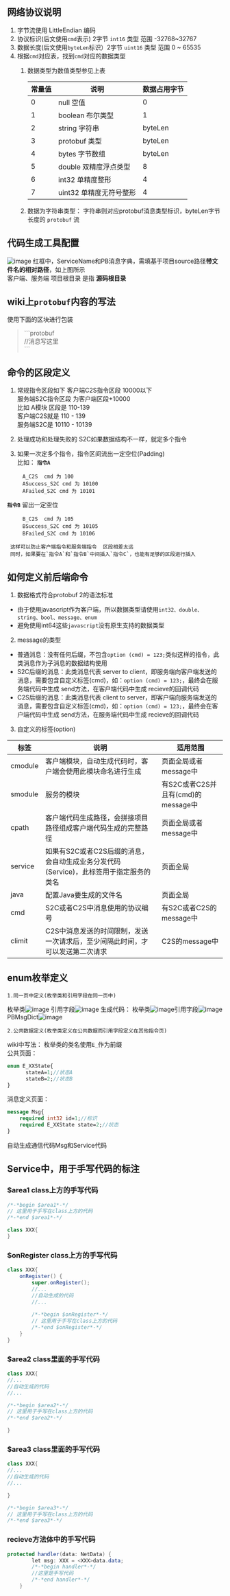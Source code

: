 ## 网络协议说明
1. 字节流使用 LittleEndian 编码
2. 协议标识(后文使用`cmd`表示) 2字节 `int16` 类型 范围 -32768~32767
3. 数据长度(后文使用`byteLen`标识）2字节 `uint16` 类型 范围 0 ~ 65535
4. 根据`cmd`对应表，找到`cmd`对应的数据类型  
    1. 数据类型为数值类型参见上表
        
         常量值 | 说明 | 数据占用字节 |
         --- | --- | --- |
         0 | null 空值 | 0 |
         1 | boolean 布尔类型 | 1 |
         2 | string 字符串 | byteLen |
         3 | protobuf 类型 | byteLen |
         4 | bytes 字节数组 | byteLen |
         5 | double 双精度浮点类型 | 8 |
         6 | int32 单精度整形 | 4 |
         7 | uint32 单精度无符号整形 | 4 | 

    2. 数据为字符串类型：
        字符串则对应protobuf消息类型标识，byteLen字节长度的 `protobuf` 流


## 代码生成工具配置
![image](http://192.168.0.205:1234/hqgH5/wiki/uploads/d8c66045d214e4c71d4c1da16a524d72/image.png)
红框中，ServiceName和PB消息字典，需填基于项目source路径**带文件名的相对路径**，如上图所示  
客户端、服务端 项目根目录 是指 **源码根目录**

## wiki上`protobuf`内容的写法
使用下面的区块进行包装
>\`\`\`protobuf  
>//消息写这里  
>\`\`\`

## 命令的区段定义
1. 常规指令区段如下
客户端C2S指令区段  10000以下  
服务端S2C指令区段  为客户端区段+10000  
比如 A模块   区段是  110-139  
客户端C2S就是  110 - 139  
服务端S2C是   10110 - 10139  

2. 处理成功和处理失败的 S2C如果数据结构不一样，就定多个指令

3. 如果一次定多个指令，指令区间流出一定空位(Padding)  
比如：  **`指令A`**
```
     A_C2S  cmd 为 100  
     ASuccess_S2C cmd 为 10100  
     AFailed_S2C cmd 为 10101  
```
**`指令B`**  留出一定空位
```
     B_C2S  cmd 为 105  
     BSuccess_S2C cmd 为 10105  
     BFailed_S2C cmd 为 10106  
```
     这样可以防止客户端指令和服务端指令  区段相差太远  
     同时，如果要在`指令A`和`指令B`中间插入`指令C`，也能有足够的区段进行插入

     
## 如何定义前后端命令
1.  数据格式符合protobuf 2的语法标准
  * 由于使用javascript作为客户端，所以数据类型请使用`int32、double、string、bool、message、enum`
  * 避免使用int64这些`javascript`没有原生支持的数据类型
2. message的类型
  * 普通消息：没有任何后缀，不包含`option (cmd) = 123;`类似这样的指令，此类消息作为子消息的数据结构使用
  * S2C后缀的消息：此类消息代表 server to client，即服务端向客户端发送的消息，需要包含自定义标签(cmd)，如：`option (cmd) = 123;`，最终会在服务端代码中生成 send方法，在客户端代码中生成 recieve的回调代码
  * C2S后缀的消息：此类消息代表 client to server，即客户端向服务端发送的消息，需要包含自定义标签(cmd)，如：`option (cmd) = 123;`，最终会在客户端代码中生成 send方法，在服务端代码中生成 recieve的回调代码
3.  自定义的标签(option)  

| 标签 | 说明 | 适用范围 |
| --- | --- | --- |
| cmodule | 客户端模块，自动生成代码时，客户端会使用此模块命名进行生成 | 页面全局或者message中 |
| smodule | 服务的模块 |  有S2C或者C2S并且有(cmd)的message中 |
| cpath | 客户端代码生成路径，会拼接项目路径组成客户端代码生成的完整路径 | 页面全局或者message中 |
| service | 如果有S2C或者C2S后缀的消息，会自动生成业务分发代码(Service)，此标签用于指定服务的类名 | 页面全局 |
| java | 配置Java要生成的文件名 | 页面全局 |
| cmd | S2C或者C2S中消息使用的协议编号 | 有S2C或者C2S的message中 |
| climit | C2S中消息发送的时间限制，发送一次请求后，至少间隔此时间，才可以发送第二次请求 | C2S的message中 |

## enum枚举定义
`1.同一页中定义(枚举类和引用字段在同一页中)`


枚举类![image](http://192.168.0.205:1234/hqgH5/wiki/uploads/752e4ea9ebe09dabc54cf9d86be04980/image.png)
引用字段![image](http://192.168.0.205:1234/hqgH5/wiki/uploads/3de0f274977a349684cd1e342dcfeca4/image.png)
生成代码：
枚举类![image](http://192.168.0.205:1234/hqgH5/wiki/uploads/6c808dde1f29fe99f4855df949d3f734/image.png)引用字段![image](http://192.168.0.205:1234/hqgH5/wiki/uploads/9c6b306e7f9c483bb9e0bc71a4a9960a/image.png)PBMsgDict![image](http://192.168.0.205:1234/hqgH5/wiki/uploads/4cf5f532c25b78bca67f26f7f2e280e0/image.png)

`2.公共数据定义(枚举类定义在公共数据而引用字段定义在其他指令页)`

wiki中写法：
枚举类的类名使用`E_`作为前缀  
公共页面：
```protobuf
enum E_XXState{
      stateA=1;//状态A
      stateB=2;//状态B
}
```
消息定义页面：
```protobuf
message Msg{
    required int32 id=1;//标识
    required E_XXState state=2;//状态
}
```

自动生成通信代码Msg和Service代码  
## Service中，用于手写代码的标注
### $area1 class上方的手写代码
```java
/*-*begin $area1*-*/
// 这里用于手写在class上方的代码
/*-*end $area1*-*/

class XXX{
}
```

### $onRegister class上方的手写代码
```java
class XXX{
    onRegister() {
        super.onRegister();
	    //...
	    //自动生成的代码
	    //...
	
        /*-*begin $onRegister*-*/
        // 这里用于手写在class上方的代码
        /*-*end $onRegister*-*/
    }
}
```

### $area2 class里面的手写代码
```java
class XXX{
//...
//自动生成的代码
//...

/*-*begin $area2*-*/
// 这里用于手写在class上方的代码
/*-*end $area2*-*/

}
```

### $area3 class里面的手写代码
```java
class XXX{
//...
//自动生成的代码
//...

}

/*-*begin $area3*-*/
// 这里用于手写在class上方的代码
/*-*end $area3*-*/
```

### recieve方法体中的手写代码
```java
protected handler(data: NetData) {
		let msg: XXX = <XXX>data.data;
		/*-*begin handler*-*/
		//这里是手写代码
		/*-*end handler*-*/
	}
```
